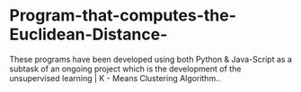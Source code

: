 # Program-that-computes-the-Euclidean-Distance-
These programs have been developed using both Python &amp; Java-Script as a subtask of an ongoing project which is the development of the unsupervised learning | K - Means Clustering Algorithm.. 
